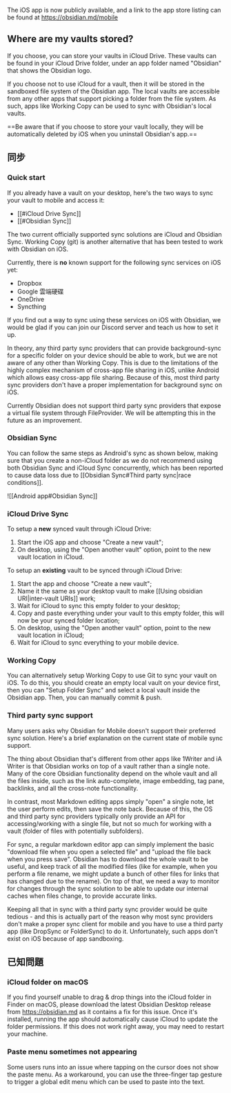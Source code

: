 The iOS app is now publicly available, and a link to the app store listing can be found at https://obsidian.md/mobile

## Where are my vaults stored?

If you choose, you can store your vaults in iCloud Drive. These vaults can be found in your iCloud Drive folder, under an app folder named "Obsidian" that shows the Obsidian logo.

If you choose not to use iCloud for a vault, then it will be stored in the sandboxed file system of the Obsidian app. The local vaults are accessible from any other apps that support picking a folder from the file system. As such, apps like Working Copy can be used to sync with Obsidian's local vaults.

==Be aware that if you choose to store your vault locally, they will be automatically deleted by iOS when you uninstall Obsidian's app.==

## 同步

### Quick start

If you already have a vault on your desktop, here's the two ways to sync your vault to mobile and access it:

- [[#iCloud Drive Sync]]
- [[#Obsidian Sync]]

The two current officially supported sync solutions are iCloud and Obsidian Sync.
Working Copy (git) is another alternative that has been tested to work with Obsidian on iOS.

Currently, there is **no** known support for the following sync services on iOS yet:
- Dropbox
- Google 雲端硬碟
- OneDrive
- Syncthing

If you find out a way to sync using these services on iOS with Obsidian, we would be glad if you can join our Discord server and teach us how to set it up.

In theory, any third party sync providers that can provide background-sync for a specific folder on your device should be able to work, but we are not aware of any other than Working Copy. This is due to the limitations of the highly complex mechanism of cross-app file sharing in iOS, unlike Android which allows easy cross-app file sharing. Because of this, most third party sync providers don't have a proper implementation for background sync on iOS.

Currently Obsidian does not support third party sync providers that expose a virtual file system through FileProvider. We will be attempting this in the future as an improvement.

### Obsidian Sync

You can follow the same steps as Android's sync as shown below, making sure that you create a non-iCloud folder as we do not recommend using both Obsidian Sync and iCloud Sync concurrently, which has been reported to cause data loss due to [[Obsidian Sync#Third party sync|race conditions]].

![[Android app#Obsidian Sync]]

### iCloud Drive Sync

To setup a **new** synced vault through iCloud Drive:

1. Start the iOS app and choose "Create a new vault";
2. On desktop, using the "Open another vault" option, point to the new vault location in iCloud.

To setup an **existing** vault to be synced through iCloud Drive:

1. Start the app and choose "Create a new vault";
2. Name it the same as your desktop vault to make [[Using obsidian URI|inter-vault URIs]] work;
3. Wait for iCloud to sync this empty folder to your desktop;
4. Copy and paste everything under your vault to this empty folder, this will now be your synced folder location;
5. On desktop, using the "Open another vault" option, point to the new vault location in iCloud;
6. Wait for iCloud to sync everything to your mobile device.

### Working Copy

You can alternatively setup Working Copy to use Git to sync your vault on iOS. To do this, you should create an empty local vault on your device first, then you can "Setup Folder Sync" and select a local vault inside the Obsidian app. Then, you can manually commit & push.

### Third party sync support

Many users asks why Obsidian for Mobile doesn't support their preferred sync solution. Here's a brief explanation on the current state of mobile sync support.

The thing about Obsidian that's different from other apps like 1Writer and iA Writer is that Obsidian works on top of a vault rather than a single note. Many of the core Obsidian functionality depend on the whole vault and all the files inside, such as the link auto-complete, image embedding, tag pane, backlinks, and all the cross-note functionality.

In contrast, most Markdown editing apps simply "open" a single note, let the user perform edits, then save the note back. Because of this, the OS and third party sync providers typically only provide an API for accessing/working with a single file, but not so much for working with a vault (folder of files with potentially subfolders).

For sync, a regular markdown editor app can simply implement the basic "download file when you open a selected file" and "upload the file back when you press save". Obsidian has to download the whole vault to be useful, and keep track of all the modified files (like for example, when you perform a file rename, we might update a bunch of other files for links that has changed due to the rename). On top of that, we need a way to monitor for changes through the sync solution to be able to update our internal caches when files change, to provide accurate links.

Keeping all that in sync with a third party sync provider would be quite tedious - and this is actually part of the reason why most sync providers don't make a proper sync client for mobile and you have to use a third party app (like DropSync or FolderSync) to do it. Unfortunately, such apps don't exist on iOS because of app sandboxing.

## 已知問題

### iCloud folder on macOS

If you find yourself unable to drag & drop things into the iCloud folder in Finder on macOS, please download the latest Obsidian Desktop release from https://obsidian.md as it contains a fix for this issue. Once it's installed, running the app should automatically cause iCloud to update the folder permissions. If this does not work right away, you may need to restart your machine.

### Paste menu sometimes not appearing

Some users runs into an issue where tapping on the cursor does not show the paste menu. As a workaround, you can use the three-finger tap gesture to trigger a global edit menu which can be used to paste into the text.
